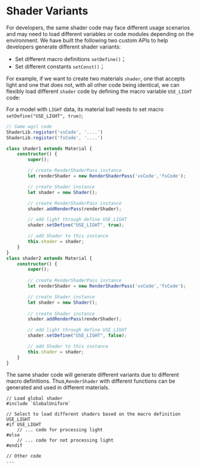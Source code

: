 # Shader Variants

For developers, the same shader code may face different usage scenarios and may need to load different variables or code modules depending on the environment. We have built the following two custom APIs to help developers generate different shader variants:
- Set different macro definitions `setDefine()`；
- Set different constants `setConst()`； 

For example, if we want to create two materials `shader`, one that accepts light and one that does not, with all other code being identical, we can flexibly load different `shader` code by defining the macro variable `USE_LIGHT` code:

For a model with `LIGHT` data, its material ball needs to set macro `setDefine("USE_LIGHT", true)`;

```ts
// Same wgsl code
ShaderLib.register('vsCode', '....')
ShaderLib.register('fsCode', '....')

class shader1 extends Material {
    constructor() {
        super();

        // create RenderShaderPass instance
        let renderShader = new RenderShaderPass('vsCode','fsCode');

        // create Shader instance
        let shader = new Shader();

        // create RenderShaderPass instance
        shader.addRenderPass(renderShader);

        // add light through define USE_LIGHT
        shader.setDefine("USE_LIGHT", true);

        // add Shader to this instance
        this.shader = shader;
    }
}
class shader2 extends Material {
    constructor() {
        super();
        
        // create RenderShaderPass instance
        let renderShader = new RenderShaderPass('vsCode','fsCode');

        // create Shader instance
        let shader = new Shader();
        
        // create Shader instance
        shader.addRenderPass(renderShader);

        // add light through define USE_LIGHT
        shader.setDefine("USE_LIGHT", false);

        // add Shader to this instance
        this.shader = shader;
    }
}
```
The same shader code will generate different variants due to different macro definitions. Thus,`RenderShader` with different functions can be generated and used in different materials.
```wgsl
// Load global shader
#include `GlobalUniform`

// Select to load different shaders based on the macro definition USE_LIGHT
#if USE_LIGHT
    // ... code for processing light
#else
    // ... code for not processing light
#endif

// Other code
...
```